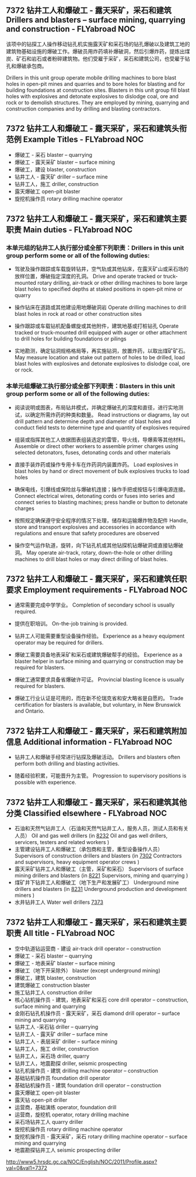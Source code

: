 ## 7372 钻井工人和爆破工 - 露天采矿，采石和建筑 Drillers and blasters – surface mining, quarrying and construction - FLYabroad NOC

该项中的钻探工人操作移动钻孔机实施露天矿和采石场的钻孔爆破以及建筑工地的建筑物基础设施的爆破工作。爆破员用炸药填补爆破洞，然后引爆炸药，提炼出煤炭、矿石和岩石或者粉碎建筑物。他们受雇于采矿，采石和建筑公司，也受雇于钻孔和爆破承包商。

Drillers in this unit group operate mobile drilling machines to bore blast holes in open-pit mines and quarries and to bore holes for blasting and for building foundations at construction sites. Blasters in this unit group fill blast holes with explosives and detonate explosives to dislodge coal, ore and rock or to demolish structures. They are employed by mining, quarrying and construction companies and by drilling and blasting contractors.

## 7372 钻井工人和爆破工 - 露天采矿，采石和建筑头衔范例 Example Titles - FLYabroad NOC

* 爆破工 - 采石 blaster – quarrying 
* 爆破工 - 露天采矿 blaster – surface mining 
* 爆破工，建设 blaster, construction 
* 钻井工人 - 露天矿 driller – surface mine 
* 钻井工人，施工 driller, construction 
* 露天爆破工 open-pit blaster 
* 旋挖机操作员 rotary drilling machine operator 

## 7372 钻井工人和爆破工 - 露天采矿，采石和建筑主要职责 Main duties - FLYabroad NOC

### 本单元组的钻井工人执行部分或全部下列职责：Drillers in this unit group perform some or all of the following duties:

* 驾驶及操作跟踪或车载旋转钻井，空气轨或其他钻床，在露天矿山或采石场的放样位置，爆破指定深度的孔洞。
Drive and operate tracked or truck-mounted rotary drilling, air-track or other drilling machines to bore large blast holes to specified depths at staked positions in open-pit mine or quarry

* 操作钻床在道路或其他建设用地爆破洞岩
Operate drilling machines to drill blast holes in rock at road or other construction sites

* 操作跟踪或车载钻机配​​备螺旋或其他附件，建筑地基或打桩钻孔
Operate tracked or truck-mounted drill equipped with auger or other attachment to drill holes for building foundations or pilings

* 实地勘测，确定钻洞规格格局等，再实施钻洞，放置炸药，以取出煤矿矿石。
May measure location and stake out pattern of holes to be drilled, load blast holes with explosives and detonate explosives to dislodge coal, ore or rock.

### 本单元组爆破工执行部分或全部下列职责：Blasters in this unit group perform some or all of the following duties:

* 阅读说明或图表，布局钻井模式，并确定爆破孔的深度和直径，进行实地测试，以确定所需炸药的种类和数量。
Read instructions or diagrams, lay out drill pattern and determine depth and diameter of blast holes and conduct field tests to determine type and quantity of explosives required

* 组装或指挥其他工人依据图表组装选定的雷管，导火线，导爆索等其他材料。
Assemble or direct other workers to assemble primer charges using selected detonators, fuses, detonating cords and other materials

* 直接手装炸药或操作专用卡车在炸药洞内装置炸药。
Load explosives in blast holes by hand or direct movement of bulk explosives trucks to load holes

* 确保电线，引爆线或保险丝与爆破机连接；操作手把或按钮与引爆电源连接。
Connect electrical wires, detonating cords or fuses into series and connect series to blasting machines; press handle or button to detonate charges

* 按照规定确保遵守安全程序的情况下处理，储存和运输爆炸物及配件
Handle, store and transport explosives and accessories in accordance with regulations and ensure that safety procedures are observed

* 操作空气运作轨道，旋转，向下钻孔机或其他钻探机钻爆破洞或直接钻爆破洞。
May operate air-track, rotary, down-the-hole or other drilling machines to drill blast holes or may direct drilling of blast holes.

## 7372 钻井工人和爆破工 - 露天采矿，采石和建筑任职要求 Employment requirements - FLYabroad NOC

* 通常需要完成中学学业。
Completion of secondary school is usually required.

* 提供在职培训。
On-the-job training is provided.

* 钻井工人可能需要重型设备操作经验。
Experience as a heavy equipment operator may be required for drillers.

* 爆破工需要具备地表采矿和采石或建筑爆破帮手的经验。
Experience as a blaster helper in surface mining and quarrying or construction may be required for blasters.

* 爆破工通常要求具备省爆破许可证。
Provincial blasting licence is usually required for blasters.

* 爆破工行业认证是可用的，而在新不伦瑞克省和安大略省是自愿的。
Trade certification for blasters is available, but voluntary, in New Brunswick and Ontario.

## 7372 钻井工人和爆破工 - 露天采矿，采石和建筑附加信息 Additional information - FLYabroad NOC

* 钻井工人和爆破手经常进行钻探及爆破活动。
Drillers and blasters often perform both drilling and blasting activities.

* 随着经验积累，可能晋升为主管。
Progression to supervisory positions is possible with experience.

## 7372 钻井工人和爆破工 - 露天采矿，采石和建筑其他分类 Classified elsewhere - FLYabroad NOC

* 石油和天然气钻井工人（石油和天然气钻井工人，服务人员，测试人员和有关人员） Oil and gas well drillers (in [8232](8232) Oil and gas well drillers, servicers, testers and related workers )
* 主管建设钻井工人和爆破工（承包商和主管，重型设备操作人员） Supervisors of construction drillers and blasters (in [7302](7302) Contractors and supervisors, heavy equipment operator crews )
* 露天采矿钻井工人和爆破工（主管，采矿和采石） Supervisors of surface mining drillers and blasters (in [8221](8221) Supervisors, mining and quarrying )
* 煤矿井下钻井工人和爆破工（地下生产和发展矿工） Underground mine drillers and blasters (in [8231](8231) Underground production and development miners )
* 水井钻井工人 Water well drillers [7373](7373)

## 7372 钻井工人和爆破工 - 露天采矿，采石和建筑主要职责 All title - FLYabroad NOC

* 空中轨道钻运营商 - 建设 air-track drill operator – construction
* 爆破工 - 采石 blaster – quarrying
* 爆破工 - 地表采矿 blaster – surface mining
* 爆破工（地下开采除外） blaster (except underground mining)
* 爆破工，建筑 blaster, construction
* 建筑爆破工 construction blaster
* 施工钻井工人 construction driller
* 核心钻机操作员 - 建筑，地表采矿和采石 core drill operator – construction, surface mining and quarrying
* 金刚石钻孔机操作员 - 露天采矿，采石 diamond drill operator – surface mining and quarrying
* 钻井工人 -采石钻  driller – quarrying
* 钻井工人 - 露天矿 driller – surface mine
* 钻井工人 - 表层采矿 driller – surface mining
* 钻井工人，施工 driller, construction
* 钻井工人，采石场 driller, quarry
* 钻井工人，地震勘探 driller, seismic prospecting
* 钻孔机操作员 - 建筑 drilling machine operator – construction
* 基础钻机操作员 foundation drill operator
* 基础钻机操作员 - 建筑 foundation drill operator – construction
* 露天爆破工 open-pit blaster
* 露天钻 open-pit driller
* 运营商，基础演练 operator, foundation drill
* 运营商，旋挖机 operator, rotary drilling machine
* 采石场钻井工人 quarry driller
* 旋挖机操作员 rotary drilling machine operator
* 旋挖机操作员 - 露天采矿，采石 rotary drilling machine operator – surface mining and quarrying
* 地震勘探钻井工人 seismic prospecting driller

http://www5.hrsdc.gc.ca/NOC/English/NOC/2011/Profile.aspx?val=0&val1=7372